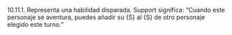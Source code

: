 10.11.1. Representa una habilidad disparada. Support significa: “Cuando este personaje se aventura, puedes añadir su {S} al {S} de otro personaje elegido este turno.”  